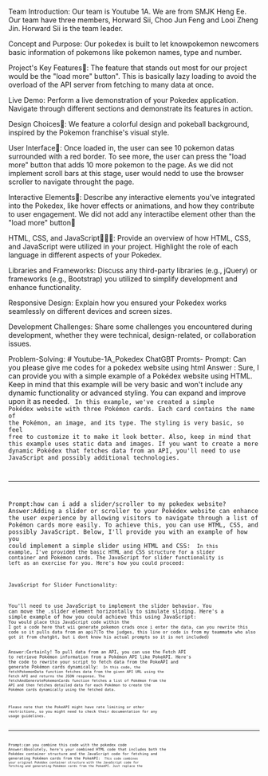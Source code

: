 Team Introduction:
 Our team is Youtube 1A. We are from SMJK Heng Ee. Our team have three members, Horward Sii, Choo Jun Feng and Looi Zheng Jin. Horward Sii is the team leader.

Concept and Purpose: 
Our pokedex is built to let knowpokemon newcomers  basic information of pokemons like pokemon names, type and number.

Project's Key Features🔑:
The feature that stands out most for our project would be the "load more" button". This is basically lazy loading to avoid the overload of the API server from fetching to many data at once.

Live Demo: Perform a live demonstration of your Pokedex application. Navigate through different sections and demonstrate its features in action.

Design Choices🎨:
We feature a colorful design and pokeball background, inspired by the Pokemon franchise's visual style.

User Interface📱:
Once loaded in, the user can see 10 pokemon datas surrounded with a red border. To see more, the user can press the "load more" button that adds 10 more pokemon to the page. As we did not implement scroll bars at this stage, user would nedd to use the browser scroller to navigate throught the page.

Interactive Elements👋: Describe any interactive elements you've integrated into the Pokedex, like hover effects or animations, and how they contribute to user engagement.
We did not add any interactibe element other than the "load more" button😬

HTML, CSS, and JavaScript👨🏻‍💻: Provide an overview of how HTML, CSS, and JavaScript were utilized in your project. Highlight the role of each language in different aspects of your Pokedex.

Libraries and Frameworks: Discuss any third-party libraries (e.g., jQuery) or frameworks (e.g., Bootstrap) you utilized to simplify development and enhance functionality.

Responsive Design: Explain how you ensured your Pokedex works seamlessly on different devices and screen sizes.

Development Challenges: Share some challenges you encountered during development, whether they were technical, design-related, or collaboration issues.

Problem-Solving: # Youtube-1A_Pokedex
ChatGBT Promts-
Prompt: Can you please give me codes for a pokedex website using html
Answer : Sure, I can provide you with a simple example of a Pokédex website using HTML. Keep in mind that this example will be very basic and won't include any dynamic functionality or advanced styling. You can expand and improve upon it as needed.
<code>
In this example, we've created a simple Pokédex website with three Pokémon cards. Each card contains the name of the Pokémon, an image, and its type. The styling is very basic, so feel free to customize it to make it look better. Also, keep in mind that this example uses static data and images. If you want to create a more dynamic Pokédex that fetches data from an API, you'll need to use JavaScript and possibly additional technologies.
________________________________________________________________________________________________________________________________________

Prompt:how can i add a slider/scroller to my pokedex website?
Answer:Adding a slider or scroller to your Pokédex website can enhance the user experience by allowing visitors to navigate through a list of Pokémon cards more easily. To achieve this, you can use HTML, CSS, and possibly JavaScript. Below, I'll provide you with an example of how you could implement a simple slider using HTML and CSS:
<code>
In this example, I've provided the basic HTML and CSS structure for a slider container and Pokémon cards. The JavaScript for slider functionality is left as an exercise for you. Here's how you could proceed:

JavaScript for Slider Functionality:

You'll need to use JavaScript to implement the slider behavior. You can move the .slider element horizontally to simulate sliding. Here's a simple example of how you could achieve this using JavaScript:
<code>
You would place this JavaScript code within the <script> tag in the HTML file.

Please note that this example provides a simple manual slider. For a more user-friendly experience, you might want to implement navigation buttons, touch support for mobile devices, and additional features. You could also consider using a third-party JavaScript library like Slick Carousel or Owl Carousel to make implementing a slider easier.
/* The slider function was deleted as it cannot be controlled with mouse yet*/
________________________________________________________________________________________________________________________________________

Prompt:Can you please design a border for the webste just like a real pokedex?
Answer:Sure, I can help you add a border to your Pokédex website to make it resemble a real Pokédex. Here's an updated version of the HTML and CSS code that includes a Pokédex-like border design:
<code>
In this updated code, I've added a .pokedex class to the main container of the website, which gives it a red border resembling a Pokédex. The border-radius property is used to round the corners of the border. Additionally, I've adjusted the layout slightly to give the Pokédex container a maximum width and centered it on the page.

Feel free to further customize the colors, fonts, and other styles to achieve the look you want for your Pokédex website.
________________________________________________________________________________________________________________________________________

Prompt: Can you align the pokemon card s to the center?
Answer:Sure! To align the Pokémon cards in the center of the Pokédex container, you can apply some CSS styling to the .pokedex class. Here's the modified code:
<code>
In this version of the code, the .pokedex container uses Flexbox properties to center-align its children (the Pokémon cards). The display: flex; and justify-content: center; properties are used to achieve this. The flex-wrap: wrap; property allows the cards to wrap to the next row if needed.

This will ensure that the Pokémon cards are centered within the Pokédex container, creating a neat alignment.
________________________________________________________________________________________________________________________________________

Prompt:
It did not work, the first pokemon card ended up colliding with the title
Answer:I apologize for the confusion. It seems like there might be a misunderstanding. If you want to keep the title and the Pokémon cards separate and avoid any collision, you can add a separate container for the Pokémon cards and style it accordingly. Here's the corrected code:
<code>
In this version of the code, the Pokémon cards are placed inside a separate container with the class pokemon-container. This ensures that the cards are not directly under the title and provides the desired layout with centered Pokémon cards.
________________________________________________________________________________________________________________________________________

Prompt:
i changed my pokemon card border to black but now it seems to be overlapped by the pokedex background color, how can i fix it?
Answer:If the black border of the Pokémon cards is being overlapped by the white background of the .pokedex container, you can adjust the positioning of the cards to avoid this overlap. Here's how you can modify the .pokemon-card class to fix the issue:
<code>
By adding a white background color to the .pokemon-card class, you ensure that the cards' content is displayed on a white background, preventing the overlap with the red border of the .pokedex container. The black border of the cards will be visible against this white background.
________________________________________________________________________________________________________________________________________

Prompt:In the browser the pokedex container doesnt take up the whole screen, please adjust it for me
Answer:I understand. To make the Pokédex container take up the full width of the screen, you can modify the CSS for the .pokedex class. Here's the updated code:
<code>
By setting the width property to 100%, you ensure that the .pokedex container takes up the full available width of the screen. The max-width property is kept to ensure that the container doesn't become too wide on larger screens.
________________________________________________________________________________________________________________________________________

Prompt: <script>
    const pokemonData = [
        {
            name: "Bulbasaur",
            imageUrl: "https://raw.githubusercontent.com/PokeAPI/sprites/master/sprites/pokemon/1.png",
            type: "Grass/Poison"
        },
        {
            name: "Charmander",
            imageUrl: "https://raw.githubusercontent.com/PokeAPI/sprites/master/sprites/pokemon/4.png",
            type: "Fire"
        },
        {
            name: "Squirtle",
            imageUrl: "https://raw.githubusercontent.com/PokeAPI/sprites/master/sprites/pokemon/7.png",
            type: "Water"
        }
        // Add more Pokémon data here
    ];

    const pokemonContainer = document.querySelector(".pokemon-container");

    pokemonData.forEach(pokemon => {
        const pokemonCard = document.createElement("div");
        pokemonCard.classList.add("pokemon-card");

        const name = document.createElement("h2");
        name.textContent = pokemon.name;

        const image = document.createElement("img");
        image.src = pokemon.imageUrl;
        image.alt = pokemon.name;

        const type = document.createElement("p");
        type.textContent = pokemon.type;

        pokemonCard.appendChild(name);
        pokemonCard.appendChild(image);
        pokemonCard.appendChild(type);

        pokemonContainer.appendChild(pokemonCard);
    });
</script>
I got a code here that wii generate pokemon crads once i enter the data, can you rewrite this code so it pulls data from an api?(To the judges, this line or code is from my teammate who also got it from chatgbt, but i dont know his actual prompts so it is not included)

Answer:Certainly! To pull data from an API, you can use the Fetch API to retrieve Pokémon information from a Pokémon API like PokeAPI. Here's the code to rewrite your script to fetch data from the PokeAPI and generate Pokémon cards dynamically:
<code>
In this code, the fetchPokemonData function fetches data from the given API URL using the Fetch API and returns the JSON response. The fetchAndGeneratePokemonCards function fetches a list of Pokémon from the API and then fetches detailed data for each Pokémon to create the Pokémon cards dynamically using the fetched data.

Please note that the PokeAPI might have rate limiting or other restrictions, so you might need to check their documentation for any usage guidelines.
________________________________________________________________________________________________________________________________________

Prompt:can you combine this code with the pokedex code
Answer:Absolutely, here's your combined HTML code that includes both the Pokédex container structure and the JavaScript code for fetching and generating Pokémon cards from the PokeAPI:
<code>
This code combines your original Pokédex container structure with the JavaScript code for fetching and generating Pokémon cards from the PokeAPI. Just replace the <style> section with your preferred CSS styles if you have any additional customizations you'd like to apply.
________________________________________________________________________________________________________________________________________

Prompt:can you change the code so that the pokemon will be in pokedex order
Answer:
Certainly! To display the Pokémon cards in Pokédex order, you'll need to modify the JavaScript code to fetch the data accordingly. The Pokédex order is based on the Pokémon IDs, so you'll need to adjust the API URL to fetch data in ascending order of IDs. Here's the modified JavaScript code:
<code>
In this code, the fetchAndGeneratePokemonCards function now loops through a range of Pokémon IDs (from 1 to maxPokemon) to fetch data in Pokédex order. This ensures that the Pokémon cards are displayed in the correct order.

Please note that the example above fetches the first 151 Pokémon (Gen 1). You can adjust the maxPokemon variable to fetch a different range of Pokémon based on the desired generation or Pokédex range.
________________________________________________________________________________________________________________________________________

Prompt:can you add id numbers to each corrensponding pokemon
Answer:
Certainly! You can add ID numbers to each corresponding Pokémon by simply displaying the ID from the fetched data. Here's the updated JavaScript code that includes ID numbers for each Pokémon:
<code>
In this code, I've added the idElement to each Pokémon card, displaying the Pokémon's ID number. This way, you can see the ID for each corresponding Pokémon on their respective cards.
________________________________________________________________________________________________________________________________________

Propmt:Certainly! To display more Pokémon cards, you can adjust the maxPokemon value to fetch and generate cards for a larger range of Pokémon. Here's the updated code that fetches and generates Pokémon cards for a total of 9 Pokémon:
<code>
In this code, I've adjusted the maxPokemon value to 9 to fetch and generate Pokémon cards for the first 9 Pokémon. The layout is similar to before, where the first three Pokémon are placed on the first row and subsequent Pokémon are placed on new rows.
________________________________________________________________________________________________________________________________________

added a serchbar function from chatgbt but deleted it 

Prompt:I would like to add a new feature: A button that reads"load more", so when the user presses it, 10 more subsequent pokemon cards show up. How can I do it?
Answer:To implement a "Load More" button that adds 10 more subsequent Pokémon cards when clicked, you can follow these steps:

Add the "Load More" button to your HTML structure:
<code>
This code introduces a new button with the ID "load-more-button" and sets up an event listener for the "click" event. When the button is clicked, it increases the currentMaxPokemon count by 10 and then calls the fetchAndGeneratePokemonCards() function to fetch and generate the next 10 Pokémon cards.

The fetchAndGeneratePokemonCards() function now accepts the maxPokemon parameter to determine the range of Pokémon to fetch. It iterates from currentMaxPokemon - 9 to maxPokemon to fetch the required Pokémon data and generate their cards.

This way, clicking the "Load More" button will keep adding 10 more subsequent Pokémon cards to the Pokédex.
________________________________________________________________________________________________________________________________________

Prompt:I would like to make the background behind the pokedex container be filled with pokeballs as a design. How can i do it?
Answer:
To create a background filled with Pokeballs behind the Pokédex container, you can use CSS to apply a repeating pattern of Pokeball images. Here's how you can do it:

Create the Pokeball Image:
You'll need an image of a Pokeball. You can either create one or find a suitable image online. Make sure the image has a transparent background if you want it to overlay on the background color.

Add CSS for Background:
Add CSS to your <style> tag in the HTML code to create a repeating pattern of the Pokeball image as the background:
<code>
Replace 'path/to/pokeball-image.png' with the actual path to your Pokeball image. This will create a repeating pattern of the Pokeball image as the background behind the Pokédex container.
________________________________________________________________________________________________________________________________________

Images:
The pokeball image in the background is taken from this website"https://www.freeiconspng.com/img/45351"

Team Collaboration: Explain how your team effectively collaborated on the project. Discuss the tools you used for task management, version control, and communication.

Team Introduction: Begin with a warm introduction of your team members. Briefly mention their roles and responsibilities in the project.

Concept and Purpose: Clearly articulate the concept and purpose of your Pokedex application. 

Project's Key Features: Highlight the standout features of your Pokedex. This could include search functionality, filter options, responsive design, and any interactive elements you've incorporated.

Live Demo: Perform a live demonstration of your Pokedex application. Navigate through different sections and demonstrate its features in action.

Design Choices: Explain the thought process behind your design choices, such as color scheme, typography, and layout. Discuss how your design enhances user experience.

User Interface: Walk the audience through the user interface, explaining its intuitive layout and ease of navigation.

Interactive Elements: Describe any interactive elements you've integrated into the Pokedex, like hover effects or animations, and how they contribute to user engagement.

HTML, CSS, and JavaScript: Provide an overview of how HTML, CSS, and JavaScript were utilized in your project. Highlight the role of each language in different aspects of your Pokedex.

Libraries and Frameworks: Discuss any third-party libraries (e.g., jQuery) or frameworks (e.g., Bootstrap) you utilized to simplify development and enhance functionality.

Responsive Design: Explain how you ensured your Pokedex works seamlessly on different devices and screen sizes.

Development Challenges: Share some challenges you encountered during development, whether they were technical, design-related, or collaboration issues.

Problem-Solving: Detail how your team addressed these challenges. This could involve research, seeking help from mentors or online communities, or trying different approaches.
Task Division: Describe how you divided responsibilities among team members based on their strengths and expertise.

Potential Additions: Explore potential future enhancements for your Pokedex application. This could involve integrating additional features, expanding the dataset, or incorporating user feedback.

Technical Learning: Share the technical skills your team members acquired or improved during the development process.

Personal Development: Reflect on the personal growth and teamwork skills gained throughout this project.
